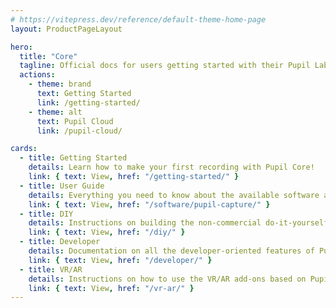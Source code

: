 ```yaml
---
# https://vitepress.dev/reference/default-theme-home-page
layout: ProductPageLayout

hero:
  title: "Core"
  tagline: Official docs for users getting started with their Pupil Labs eye tracking glasses and for developers working on eye tracking applications and integrations.
  actions:
    - theme: brand
      text: Getting Started
      link: /getting-started/
    - theme: alt
      text: Pupil Cloud
      link: /pupil-cloud/

cards:
  - title: Getting Started
    details: Learn how to make your first recording with Pupil Core!
    link: { text: View, href: "/getting-started/" }
  - title: User Guide
    details: Everything you need to know about the available software and hardware.
    link: { text: View, href: "/software/pupil-capture/" }
  - title: DIY
    details: Instructions on building the non-commercial do-it-yourself headset.
    link: { text: View, href: "/diy/" }
  - title: Developer
    details: Documentation on all the developer-oriented features of Pupil Core including the network and plugin API.
    link: { text: View, href: "/developer/" }
  - title: VR/AR
    details: Instructions on how to use the VR/AR add-ons based on Pupil Core technology.
    link: { text: View, href: "/vr-ar/" }
---
```

